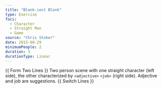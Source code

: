 ```yaml
---
title: "Blank-iest Blank"
type: Exercise
foci:
  - Character
  - Straight Man
  - Game
source: "Chris Stoker"
date: 2015-08-29
minimumPeople: 2
duration: 3
durationType: Linear
---
```


{{ Form Two Lines }}
Two person scene with one straight character (left side), the other characterized by `<adjective>` `<job>` (right side).
Adjective and job are suggestions.
{{ Switch Lines }}
